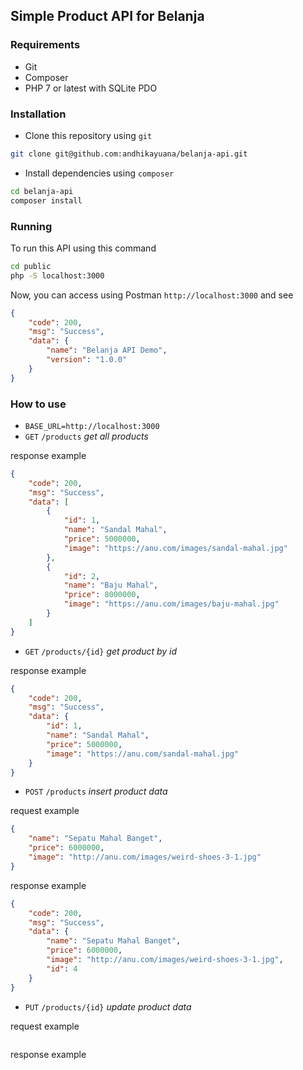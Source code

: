 ## Simple Product API for Belanja

### Requirements

* Git
* Composer
* PHP 7 or latest with SQLite PDO

### Installation

* Clone this repository using `git`

```bash
git clone git@github.com:andhikayuana/belanja-api.git
```

* Install dependencies using `composer`

```bash
cd belanja-api
composer install
```

### Running

To run this API using this command

```bash
cd public
php -S localhost:3000
```

Now, you can access using Postman `http://localhost:3000` and see 

```json
{
    "code": 200,
    "msg": "Success",
    "data": {
        "name": "Belanja API Demo",
        "version": "1.0.0"
    }
}
```

### How to use

* `BASE_URL=http://localhost:3000`
* `GET` `/products` _get all products_

response example

```json
{
    "code": 200,
    "msg": "Success",
    "data": [
        {
            "id": 1,
            "name": "Sandal Mahal",
            "price": 5000000,
            "image": "https://anu.com/images/sandal-mahal.jpg"
        },
        {
            "id": 2,
            "name": "Baju Mahal",
            "price": 8000000,
            "image": "https://anu.com/images/baju-mahal.jpg"
        }
    ]
}
``` 

* `GET` `/products/{id}` _get product by id_

response example

```json
{
    "code": 200,
    "msg": "Success",
    "data": {
        "id": 1,
        "name": "Sandal Mahal",
        "price": 5000000,
        "image": "https://anu.com/sandal-mahal.jpg"
    }
}
```

* `POST` `/products` _insert product data_

request example

```json
{
	"name": "Sepatu Mahal Banget",
	"price": 6000000,
	"image": "http://anu.com/images/weird-shoes-3-1.jpg"
}
```

response example

```json
{
    "code": 200,
    "msg": "Success",
    "data": {
        "name": "Sepatu Mahal Banget",
        "price": 6000000,
        "image": "http://anu.com/images/weird-shoes-3-1.jpg",
        "id": 4
    }
}
```

* `PUT` `/products/{id}` _update product data_

request example

```json
```

response example

```json
```